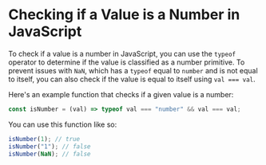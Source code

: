 # Checking if a Value is a Number in JavaScript

To check if a value is a number in JavaScript, you can use the `typeof` operator to determine if the value is classified as a number primitive. To prevent issues with `NaN`, which has a `typeof` equal to `number` and is not equal to itself, you can also check if the value is equal to itself using `val === val`.

Here's an example function that checks if a given value is a number:

```js
const isNumber = (val) => typeof val === "number" && val === val;
```

You can use this function like so:

```js
isNumber(1); // true
isNumber("1"); // false
isNumber(NaN); // false
```
